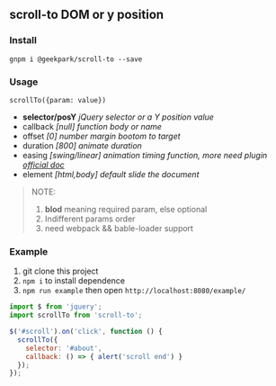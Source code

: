 scroll-to DOM or y position
------
### Install

`gnpm i @geekpark/scroll-to --save`

### Usage
`scrollTo({param: value})`

* **selector/posY** *jQuery selector or a Y position value*
* callback *[null] function body or name*
* offset *[0] number margin bootom to target*
* duration *[800] animate duration*
* easing *[swing/linear] animation timing function, more need plugin [official doc](http://api.jquery.com/animate/)*
* element *[html,body] default slide the document*

> NOTE:
> 1. **blod** meaning required param, else optional
> 2. Indifferent params order
> 3. need webpack && bable-loader support

### Example
1. git clone this project
2. `npm i` to install dependence
3. `npm run example` then open `http://localhost:8080/example/`

```javascript
import $ from 'jquery';
import scrollTo from 'scroll-to';

$('#scroll').on('click', function () {
  scrollTo({
    selector: '#about',
    callback: () => { alert('scroll end') }
  });
});
```
